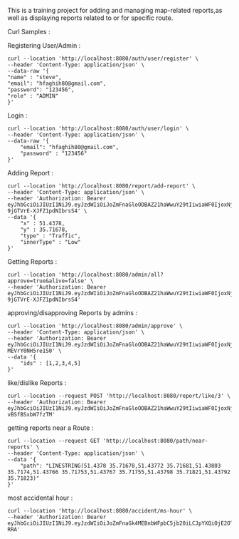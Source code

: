 This is a training project for adding and managing map-related reports,as well as displaying reports related to or for specific route.

Curl Samples :

Registering User/Admin :

    curl --location 'http://localhost:8080/auth/user/register' \
    --header 'Content-Type: application/json' \
    --data-raw '{
    "name" : "steve",
    "email": "hfaghih80@gmail.com",
    "password": "123456",
    "role" : "ADMIN"
    }'

Login :

    curl --location 'http://localhost:8080/auth/user/login' \
    --header 'Content-Type: application/json' \
    --data-raw '{
        "email": "hfaghih80@gmail.com",
        "password" : "123456"
    }'


Adding Report :

    curl --location 'http://localhost:8080/report/add-report' \
    --header 'Content-Type: application/json' \
    --header 'Authorization: Bearer eyJhbGciOiJIUzI1NiJ9.eyJzdWIiOiJoZmFnaGloODBAZ21haWwuY29tIiwiaWF0IjoxNjk1NDQ5MTQ3LCJleHAiOjE2OTU1MzU1NDd9.CPNYV7NnpDgyHvu4tv8Y-9jGTVrE-XJFZ1pdNIbrsS4' \
    --data '{
        "x" : 51.4378,
        "y" : 35.71678,
        "type" : "Traffic",
        "innerType" : "Low"
    }'

Getting Reports :

    curl --location 'http://localhost:8080/admin/all?approve=true&alive=false' \
    --header 'Authorization: Bearer eyJhbGciOiJIUzI1NiJ9.eyJzdWIiOiJoZmFnaGloODBAZ21haWwuY29tIiwiaWF0IjoxNjk1NDQ5MTQ3LCJleHAiOjE2OTU1MzU1NDd9.CPNYV7NnpDgyHvu4tv8Y-9jGTVrE-XJFZ1pdNIbrsS4'




approving/disapproving Reports by admins :

    curl --location 'http://localhost:8080/admin/approve' \
    --header 'Content-Type: application/json' \
    --header 'Authorization: Bearer eyJhbGciOiJIUzI1NiJ9.eyJzdWIiOiJoZmFnaGloODBAZ21haWwuY29tIiwiaWF0IjoxNjk1NDYwOTIzLCJleHAiOjE2OTU1NDczMjN9.TWfD9r9pODyhyqWEJMLklkVi5vCC-MEVrY0NH5re1S0' \
    --data '{
        "ids" : [1,2,3,4,5]
    }'

like/dislike Reports :

    curl --location --request POST 'http://localhost:8080/report/like/3' \
    --header 'Authorization: Bearer eyJhbGciOiJIUzI1NiJ9.eyJzdWIiOiJoZmFnaGloODBAZ21haWwuY29tIiwiaWF0IjoxNjk1NDUzNzIxLCJleHAiOjE2OTU1NDAxMjF9.XJKeOx14chnoltJe0npcZXnpHVk3-vBSfBSxbW7fzTM'


getting reports near a Route :

    curl --location --request GET 'http://localhost:8080/path/near-reports' \
    --header 'Content-Type: application/json' \
    --data '{
        "path": "LINESTRING(51.4378 35.71678,51.43772 35.71681,51.43803 35.7174,51.43766 35.71753,51.43767 35.71755,51.43798 35.71821,51.43792 35.71823)"
    }'

most accidental hour :

    curl --location 'http://localhost:8080/accident/ms-hour' \
    --header 'Authorization: Bearer eyJhbGciOiJIUzI1NiJ9.eyJzdWIiOiJoZmFnaGk4MEBnbWFpbC5jb20iLCJpYXQiOjE2OTUxNTM0MjgsImV4cCI6MTY5NTIzOTgyOH0.zE9Rgw5xYZ9L1qViKM6mjN261h1ex64tRnPdyS0-RRA'


